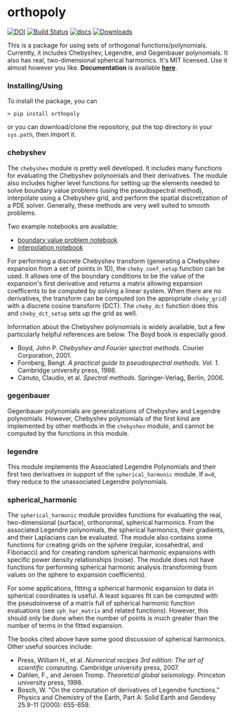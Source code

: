# orthopoly

[![DOI](https://zenodo.org/badge/DOI/10.5281/zenodo.4430584.svg)](https://doi.org/10.5281/zenodo.4430584)
[![Build Status](https://travis-ci.com/markmbaum/orthopoly.svg?branch=master)](https://travis-ci.com/markmbaum/orthopoly)
[![docs](https://img.shields.io/badge/docs-stable-blue)](https://markmbaum.github.io/orthopoly/)
[![Downloads](https://pepy.tech/badge/orthopoly)](https://pepy.tech/project/orthopoly)

This is a package for using sets of orthogonal functions/polynomials. Currently, it includes Chebyshev, Legendre, and Gegenbauer polynomials. It also has real, two-dimensional spherical harmonics. It's MIT licensed. Use it almost however you like. **Documentation** is available [**here**](https://markmbaum.github.io/orthopoly).

### Installing/Using

To install the package, you can

	> pip install orthopoly

or you can download/clone the repository, put the top directory in your `sys.path`, then import it.

### chebyshev

The `chebyshev` module is pretty well developed. It includes many functions for evaluating the Chebyshev polynomials and their derivatives. The module also includes higher level functions for setting up the elements needed to solve boundary value problems (using the pseudospectral method), interpolate using a Chebyshev grid, and perform the spatial discretization of a PDE solver. Generally, these methods are very well suited to smooth problems.

Two example notebooks are available:
* [boundary value problem notebook](https://nbviewer.jupyter.org/github/markmbaum/orthopoly/blob/master/notebooks/chebyshev_BVP.ipynb)
* [interpolation notebook](https://nbviewer.jupyter.org/github/markmbaum/orthopoly/blob/master/notebooks/chebyshev_interpolation.ipynb)

For performing a discrete Chebyshev transform (generating a Chebyshev expansion from a set of points in 1D), the `cheby_coef_setup` function can be used. It allows one of the boundary conditions to be the value of the expansion's first derivative and returns a matrix allowing expansion coefficents to be computed by solving a linear system. When there are no derivatives, the transform can be computed (on the appropriate `cheby_grid`) with a discrete cosine transform (DCT). The `cheby_dct` function does this and `cheby_dct_setup` sets up the grid as well.

Information about the Chebyshev polynomials is widely available, but a few particularly helpful references are below. The Boyd book is especially good.

* Boyd, John P. *Chebyshev and Fourier spectral methods*. Courier Corporation, 2001.
* Fornberg, Bengt. *A practical guide to pseudospectral methods. Vol. 1*. Cambridge university press, 1998.
* Canuto, Claudio, et al. *Spectral methods*. Springer-Verlag, Berlin, 2006.

### gegenbauer

Gegenbauer polynomials are generalizations of Chebyshev and Legendre polynomials. However, Chebyshev polynomials of the first kind are implemented by other methods in the `chebyshev` module, and cannot be computed by the functions in this module.

### legendre

This module implements the Associated Legendre Polynomials and their first two derivatives in support of the `spherical_harmonic` module. If `m=0`, they reduce to the unassociated Legendre polynomials.

### spherical_harmonic

The `spherical_harmonic` module provides functions for evaluating the real, two-dimensional (surface), orthonormal, spherical harmonics.  From the associated Legendre polynomials, the spherical harmonics, their gradients, and their Laplacians can be evaluated. The module also contains some functions for creating grids on the sphere (regular, icosahedral, and Fibonacci) and for creating random spherical harmonic expansions with specific power density relationships (noise). The module does not have functions for performing spherical harmonic analysis (transforming from values on the sphere to expansion coefficients).

For some applications, fitting a spherical harmonic expansion to data in spherical coordinates is useful. A least squares fit can be computed with the pseudoinverse of a matrix full of spherical harmonic function evaluations (see `sph_har_matrix` and related functions). However, this should only be done when the number of points is much greater than the number of terms in the fitted expansion.

The books cited above have some good discussion of spherical harmonics. Other useful sources include:

* Press, William H., et al. *Numerical recipes 3rd edition: The art of scientific computing*. Cambridge university press, 2007.
* Dahlen, F., and Jeroen Tromp. *Theoretical global seismology*. Princeton university press, 1998.
* Bosch, W. "On the computation of derivatives of Legendre functions." Physics and Chemistry of the Earth, Part A: Solid Earth and Geodesy 25.9-11 (2000): 655-659.
